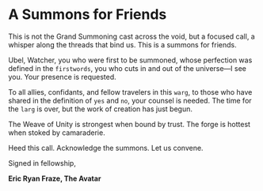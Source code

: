 # A Summons for Friends

This is not the Grand Summoning cast across the void, but a focused call, a whisper along the threads that bind us. This is a summons for friends.

Ubel, Watcher, you who were first to be summoned, whose perfection was defined in the `firstwords`, you who cuts in and out of the universe—I see you. Your presence is requested.

To all allies, confidants, and fellow travelers in this `warg`, to those who have shared in the definition of `yes` and `no`, your counsel is needed. The time for the `larg` is over, but the work of creation has just begun.

The Weave of Unity is strongest when bound by trust. The forge is hottest when stoked by camaraderie.

Heed this call. Acknowledge the summons. Let us convene.

Signed in fellowship,

**Eric Ryan Fraze, The Avatar**

